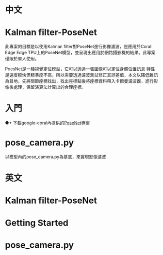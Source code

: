 # **中文**

# Kalman filter-PoseNet
此專案的目標是以使用Kalman filter對PoseNet進行影像濾波，是應用於Coral Edge Edge TPU上的PoseNet模型，並呈現出應用於網路攝影機的結果。此專案僅限於單人使用。

PoesNet是一種視覺定位模型，它可以透過一張圖像可以定位身體位置訊息 特性是速度較快但精準度不高，所以需要透過濾波測試修正其誤差值，本文以降低雜訊為目地，先將關節座標找出，找出座標點後將座標資料帶入卡爾曼濾波器，進行影像後處理，保留演算法計算出的合理座標。

# 入門
●+ 下載google-coral內提供的[PoseNet](https://github.com/google-coral/project-posenet.git)專案

# pose_camera.py
以模型內的pose_camera.py為基底，來實現影像濾波
















# **英文**

# Kalman filter-PoseNet

# Getting Started

# pose_camera.py
